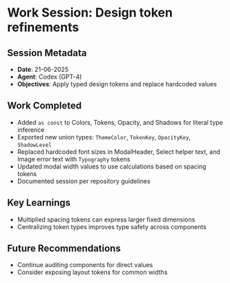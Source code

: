 # Work Session: Design token refinements

## Session Metadata
- **Date**: 21-06-2025
- **Agent**: Codex (GPT-4)
- **Objectives**: Apply typed design tokens and replace hardcoded values

## Work Completed
- Added `as const` to Colors, Tokens, Opacity, and Shadows for literal type inference
- Exported new union types: `ThemeColor`, `TokenKey`, `OpacityKey`, `ShadowLevel`
- Replaced hardcoded font sizes in ModalHeader, Select helper text, and Image error text with `Typography` tokens
- Updated modal width values to use calculations based on spacing tokens
- Documented session per repository guidelines

## Key Learnings
- Multiplied spacing tokens can express larger fixed dimensions
- Centralizing token types improves type safety across components

## Future Recommendations
- Continue auditing components for direct values
- Consider exposing layout tokens for common widths
